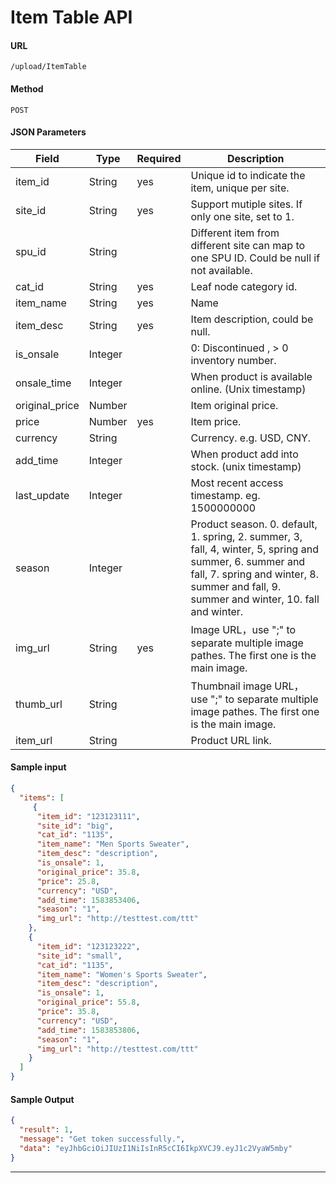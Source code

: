 
# **Item Table API**

#### URL
`/upload/ItemTable`

#### Method
`POST`
#### **JSON Parameters**

Field  |   Type   | Required | Description
-------| ------------- | ------------ | ----------
item\_id	| String	| yes | Unique id to indicate the item, unique per site.
site\_id	| String	| yes | Support mutiple sites. If only one site, set to 1.
spu\_id	| String	|  | Different item from different site can map to one SPU ID. Could be null if not available.
cat\_id	| String	| yes | Leaf node category id.
item\_name	| String	| yes | Name
item\_desc	| String	| yes | Item description, could be null.
is\_onsale	| Integer	| | 0: Discontinued , > 0 inventory number.
onsale\_time	| Integer | |	When product is available online. (Unix timestamp)
original\_price |	Number |	| Item original price.
price	| Number	| yes | Item price.
currency	| String	| | Currency. e.g. USD, CNY.
add\_time	| Integer	| | When product add into stock. (unix timestamp)
last\_update	| Integer	| | Most recent access timestamp. eg. 1500000000
season	| Integer	| | Product season. 0. default, 1. spring, 2. summer, 3, fall, 4, winter, 5, spring and summer, 6. summer and fall, 7. spring and winter, 8. summer and fall, 9. summer and winter, 10. fall and winter.
img\_url	| String	| yes | Image URL，use ";" to separate multiple image pathes. The first one is the main image.
thumb\_url	| String	 | | Thumbnail image URL，use ";" to separate multiple image pathes. The first one is the main image. 
item\_url	| String	 | | Product URL link.

#### Sample input
```json
{
  "items": [
     {
      "item_id": "123123111",
      "site_id": "big",
      "cat_id": "1135",
      "item_name": "Men Sports Sweater",
      "item_desc": "description",
      "is_onsale": 1,
      "original_price": 35.8,
      "price": 25.8,
      "currency": "USD",
      "add_time": 1583853406,
      "season": "1",
      "img_url": "http://testtest.com/ttt"
    },
    {
      "item_id": "123123222",
      "site_id": "small",
      "cat_id": "1135",
      "item_name": "Women's Sports Sweater",
      "item_desc": "description",
      "is_onsale": 1,
      "original_price": 55.8,
      "price": 35.8,
      "currency": "USD",
      "add_time": 1583853806,
      "season": "1",
      "img_url": "http://testtest.com/ttt"
    }
  ]
}
```

#### **Sample Output**

```json
{
  "result": 1,
  "message": "Get token successfully.",
  "data": "eyJhbGciOiJIUzI1NiIsInR5cCI6IkpXVCJ9.eyJ1c2VyaW5mby"
}
```

----

